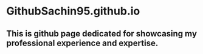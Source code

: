 # GithubSachin95.github.io

## This is github page dedicated for showcasing my professional experience and expertise.
